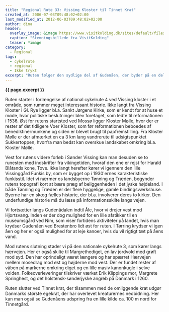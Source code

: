```yaml
---
title: "Regional Rute 33: Vissing Kloster til Tinnet Krat"
created_at: 2006-07-03T09:48:02+02:00
last_modified_at: 2012-06-03T09:48:02+02:00
author: dina
header:
  overlay_image: &image https://www.visitkolding.dk/sites/default/files/styles/galleries_ratio/public/asp/visitkolding/aktiv_ferie/cykel/mountainbikekolding1024.jpg
  caption: "Stemningsbillede fra VisitKolding"
  teaser: *image
category:
  - Regional
tags:
  - cykelrute
  - regional
  - Ikke trykt
excerpt: "Ruten følger den sydlige del af Gudenåen, der byder på en del historie. Da ruten overvejende følger ådalen det meste af vejen er den perfekt til dem, der helst vil nøjes med at kigge på bakkerne i det kuperede midtjyske landskab. Du får desuden mulighed for at se udspringet for Danmarks største å."
---
```


**{{ page.excerpt }}**

Ruten starter i forlængelse af national cykelrute 4 ved Vissing kloster i et område, som rummer meget interessant historie. Ikke langt fra Vissing Kloster i Gl. Rye ligger bl.a. Sankt Jørgens Kirke, som er kendt for at huse et møde, hvor politiske beslutninger blev foretaget, som ledte til reformationen i 1536. Øst for rutens startsted ved Mossø ligger Kloster Mølle, hvor der er rester af det tidligere Voer Kloster, som før reformationen beboedes af benediktinermunkene og siden er blevet brugt til papfremstilling. Fra Kloster Mølle er der afmærket en ca 3 km lang vandrerute til udsigtspunktet Sukkertoppen, hvorfra man bedst kan overskue landskabet omkring bl.a. Kloster Mølle.
 
Vest for rutens videre forløb i Sønder Vissing kan man desuden se to runesten med indskrifter fra vikingetiden, hvoraf den ene er rejst for Harald Blåtands kone, Tove. Ikke langt herefter kører vi igennem den lille Vissinggård Funkis by, som er bygget op i 1930'ernes karakteristiske funkisstil. Idet vi nærmer os landsbyerne Tønning og Træden, begynder rutens topografi kort at bære præg af beliggenheden i det jyske højdeland. I både Tønning og Træden er der flere hyggelige, gamle bindingsværkshuse. Byerne har en skæg fælles historie, der bl.a. involverer deres to kirker. Den underfundige historie må du læse på informationsskilte langs vejen.

Vi fortsætter langs Gudenådalen indtil Åle, hvor vi drejer vest mod Hjortsvang. Inden er der dog mulighed for en lille afstikker til en museumsgård ved Nim, som viser fortidens aktiviteter på landet, hvis man krydser Gudenåen ved Brestenbro lidt øst for ruten. I Tørring krydser vi igen åen og her er også mulighed for at leje kanoer, hvis du vil rigtigt tæt på åens vand.
  
Mod rutens slutning støder vi på den nationale cykelrute 3, som kører langs hærvejen. Her er også skilte til Margrethediget, en lav jordvold med grøft mod syd. Den har oprindeligt været længere og har spærret Hærvejen mellem mosedrag mod øst og højderne mod vest. Der er fundet rester af våben på markerne omkring diget og en lille masiv kanonkugle i selve volden. Folkeoverleveringer tilskriver værket Erik Klippings mor, Margrete Springhest, og det holstensk-sønderjyske angreb på Danmark i 1260.
 
Ruten slutter ved Tinnet krat, der tilsammen med de omliggende krat udgør Danmarks største egekrat, der har overlevet kreaturernes nedbidning. Her kan man også se Gudenåens udspring fra en lille kilde ca. 100 m nord for Tinnetgård.
